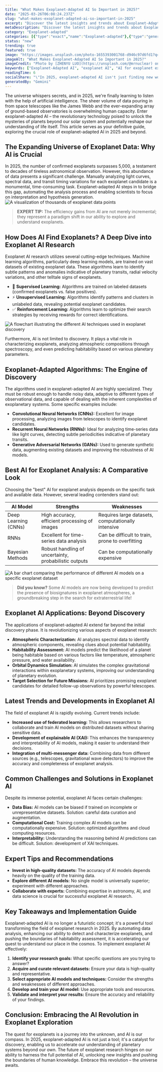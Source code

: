 ```yaml
---
title: "What Makes Exoplanet-Adapted AI So Important in 2025?"
date: "2025-03-26T06:08:24.237Z"
slug: "what-makes-exoplanet-adapted-ai-so-important-in-2025"
excerpt: "Discover the latest insights and trends about Exoplanet-Adapted AI. This comprehensive guide covers everything you need to know about Exoplanet-Adapted AI in 2025."
metaDescription: "Discover the latest insights and trends about Exoplanet-Adapted AI. This comprehensive guide covers everything you need to know about Exoplanet-Adapted AI ..."
category: "Exoplanet-adapted"
categories: [{"type":"exact","name":"Exoplanet-adapted"},{"type":"general","name":"Artificial Intelligence"},{"type":"medium","name":"Machine Learning"},{"type":"specific","name":"Deep Learning"},{"type":"niche","name":"Reinforcement Learning"}]
status: "new"
trending: true
featured: true
image: "https://images.unsplash.com/photo-1655393001768-d946c97d6fd1?q=85&w=1200&fit=max&fm=webp&auto=compress"
imageAlt: "What Makes Exoplanet-Adapted AI So Important in 2025?"
imageCredit: "Photo by [ZHENYU LUO](https://unsplash.com/@mrnuclear) on Unsplash"
keywords: ["Exoplanet-Adapted AI", "exoplanet AI", "AI for exoplanet exploration", "exoplanet AI research", "exoplanet-adapted algorithms", "artificial intelligence exoplanet discovery", "best AI for exoplanet analysis", "buy exoplanet AI software", "exoplanet AI applications", "how does AI find exoplanets"]
readingTime: 6
socialShare: "\"In 2025, exoplanet-adapted AI isn't just finding new worlds; it's deciphering their secrets, potentially revealing clues to life beyond Earth.\""
generatedBy: "Gemini"
---
```




The universe whispers secrets, and in 2025, we're finally learning to listen with the help of artificial intelligence.  The sheer volume of data pouring in from space telescopes like the James Webb and the ever-expanding array of ground-based observatories is overwhelming human capacity.  Enter exoplanet-adapted AI – the revolutionary technology poised to unlock the mysteries of planets beyond our solar system and potentially reshape our understanding of life itself. This article serves as your definitive guide, exploring the crucial role of exoplanet-adapted AI in 2025 and beyond.

##  The Expanding Universe of Exoplanet Data: Why AI is Crucial

In 2025, the number of confirmed exoplanets surpasses 5,000, a testament to decades of tireless astronomical observation.  However, this abundance of data presents a significant challenge.  Manually analyzing light curves, spectral data, and transit timing variations for each exoplanet candidate is a monumental, time-consuming task.  Exoplanet-adapted AI steps in to bridge this gap, automating the analysis process and enabling scientists to focus on interpretation and hypothesis generation. ![A visualization of thousands of exoplanet data points](https://images.unsplash.com/photo-1620712943543-bcc4688e7485?q=85&w=1200&fit=max&fm=webp&auto=compress)

> **EXPERT TIP:** The efficiency gains from AI are not merely incremental; they represent a paradigm shift in our ability to explore and understand exoplanets.

##  How Does AI Find Exoplanets?  A Deep Dive into Exoplanet AI Research

Exoplanet AI research utilizes several cutting-edge techniques.  Machine learning algorithms, particularly deep learning models, are trained on vast datasets of existing exoplanet data. These algorithms learn to identify subtle patterns and anomalies indicative of planetary transits, radial velocity variations, and other telltale signs of exoplanets.

* 🔑 **Supervised Learning:**  Algorithms are trained on labeled datasets (confirmed exoplanets vs. false positives).
* ⚡ **Unsupervised Learning:** Algorithms identify patterns and clusters in unlabeled data, revealing potential exoplanet candidates.
* ✅ **Reinforcement Learning:** Algorithms learn to optimize their search strategies by receiving rewards for correct identifications.

![A flowchart illustrating the different AI techniques used in exoplanet discovery](https://images.unsplash.com/photo-1625314897518-bb4fe6e95229?q=85&w=1200&fit=max&fm=webp&auto=compress)

Furthermore, AI is not limited to discovery.  It plays a vital role in characterizing exoplanets, analyzing atmospheric compositions through spectroscopy, and even predicting habitability based on various planetary parameters.

## Exoplanet-Adapted Algorithms:  The Engine of Discovery

The algorithms used in exoplanet-adapted AI are highly specialized.  They must be robust enough to handle noisy data, adaptive to different types of observational data, and capable of dealing with the inherent complexities of exoplanetary systems.  Some specific examples include:

* **Convolutional Neural Networks (CNNs):** Excellent for image processing, analyzing images from telescopes to identify exoplanet candidates.
* **Recurrent Neural Networks (RNNs):** Ideal for analyzing time-series data like light curves, detecting subtle periodicities indicative of planetary transits.
* **Generative Adversarial Networks (GANs):** Used to generate synthetic data, augmenting existing datasets and improving the robustness of AI models.

##  Best AI for Exoplanet Analysis: A Comparative Look

Choosing the "best" AI for exoplanet analysis depends on the specific task and available data.  However, several leading contenders stand out:

| AI Model           | Strengths                                      | Weaknesses                                   |
|--------------------|-------------------------------------------------|-----------------------------------------------|
| Deep Learning (CNNs)| High accuracy, efficient processing of images   | Requires large datasets, computationally intensive |
| RNNs               | Excellent for time-series data analysis         | Can be difficult to train, prone to overfitting |
| Bayesian Methods   | Robust handling of uncertainty, probabilistic outputs | Can be computationally expensive              |

![A bar chart comparing the performance of different AI models on a specific exoplanet dataset](https://images.unsplash.com/photo-1625314868143-20e93ce3ff33?q=85&w=1200&fit=max&fm=webp&auto=compress)

> **Did you know?** Some AI models are now being developed to predict the presence of biosignatures in exoplanet atmospheres, a groundbreaking step in the search for extraterrestrial life!

##  Exoplanet AI Applications: Beyond Discovery

The applications of exoplanet-adapted AI extend far beyond the initial discovery phase.  It is revolutionizing various aspects of exoplanet research:

* **Atmospheric Characterization:** AI analyzes spectral data to identify atmospheric components, revealing clues about potential habitability.
* **Habitability Assessment:** AI models predict the likelihood of a planet being habitable based on various factors like temperature, atmospheric pressure, and water availability.
* **Orbital Dynamics Simulation:** AI simulates the complex gravitational interactions within exoplanetary systems, improving our understanding of planetary evolution.
* **Target Selection for Future Missions:** AI prioritizes promising exoplanet candidates for detailed follow-up observations by powerful telescopes.

## Latest Trends and Developments in Exoplanet AI

The field of exoplanet AI is rapidly evolving.  Current trends include:

* **Increased use of federated learning:** This allows researchers to collaborate and train AI models on distributed datasets without sharing sensitive data.
* **Development of explainable AI (XAI):**  This enhances the transparency and interpretability of AI models, making it easier to understand their decisions.
* **Integration of multi-messenger data:**  Combining data from different sources (e.g., telescopes, gravitational wave detectors) to improve the accuracy and completeness of exoplanet analysis.

## Common Challenges and Solutions in Exoplanet AI

Despite its immense potential, exoplanet AI faces certain challenges:

* **Data Bias:**  AI models can be biased if trained on incomplete or unrepresentative datasets.  Solution: careful data curation and augmentation.
* **Computational Cost:**  Training complex AI models can be computationally expensive. Solution: optimized algorithms and cloud computing resources.
* **Interpretability:**  Understanding the reasoning behind AI predictions can be difficult. Solution: development of XAI techniques.

## Expert Tips and Recommendations

* **Invest in high-quality datasets:**  The accuracy of AI models depends heavily on the quality of the training data.
* **Explore different AI models:**  No single model is universally superior; experiment with different approaches.
* **Collaborate with experts:**  Combining expertise in astronomy, AI, and data science is crucial for successful exoplanet AI research.

## Key Takeaways and Implementation Guide

Exoplanet-adapted AI is no longer a futuristic concept; it's a powerful tool transforming the field of exoplanet research in 2025.  By automating data analysis, enhancing our ability to detect and characterize exoplanets, and pushing the boundaries of habitability assessment, it is accelerating our quest to understand our place in the cosmos.  To implement exoplanet AI effectively:

1. **Identify your research goals:** What specific questions are you trying to answer?
2. **Acquire and curate relevant datasets:** Ensure your data is high-quality and representative.
3. **Select appropriate AI models and techniques:** Consider the strengths and weaknesses of different approaches.
4. **Develop and train your AI model:** Use appropriate tools and resources.
5. **Validate and interpret your results:** Ensure the accuracy and reliability of your findings.

## Conclusion:  Embracing the AI Revolution in Exoplanet Exploration

The quest for exoplanets is a journey into the unknown, and AI is our compass.  In 2025, exoplanet-adapted AI is not just a tool; it's a catalyst for discovery, enabling us to accelerate our understanding of planetary systems beyond our own.  The future of exoplanet research hinges on our ability to harness the full potential of AI, unlocking new insights and pushing the boundaries of human knowledge.  Embrace this revolution – the universe awaits.

